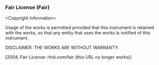 ### Fair License (Fair)

<Copyright Information\>

Usage of the works is permitted provided that this
instrument is retained with the works, so that any entity
that uses the works is notified of this instrument.

DISCLAIMER: THE WORKS ARE WITHOUT WARRANTY.

\[2004, Fair License: rhid.com/fair (this URL no longer works)\]
